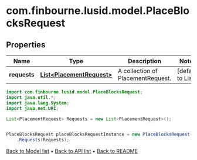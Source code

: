 # com.finbourne.lusid.model.PlaceBlocksRequest

## Properties

Name | Type | Description | Notes
------------ | ------------- | ------------- | -------------
**requests** | [**List&lt;PlacementRequest&gt;**](PlacementRequest.md) | A collection of PlacementRequest. | [default to List<PlacementRequest>]

```java
import com.finbourne.lusid.model.PlaceBlocksRequest;
import java.util.*;
import java.lang.System;
import java.net.URI;

List<PlacementRequest> Requests = new List<PlacementRequest>();


PlaceBlocksRequest placeBlocksRequestInstance = new PlaceBlocksRequest()
    .Requests(Requests);
```


[Back to Model list](../README.md#documentation-for-models) &#8226; [Back to API list](../README.md#documentation-for-api-endpoints) &#8226; [Back to README](../README.md)
